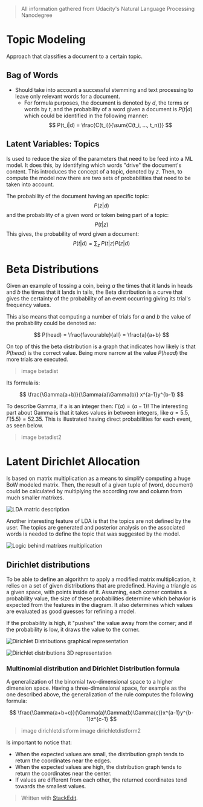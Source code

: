 > All information gathered from Udacity's Natural Language Processing Nanodegree

# Topic Modeling

Approach that classifies a document to a certain topic. 

## Bag of Words

- Should take into account a successful stemming and text processing to leave only relevant words for a document. 
	- For formula purposes, the document is denoted by $d$, the terms or words by $t$, and the probability of a word given a document is $P(t|d)$ which could be identified in the following manner: 
$$
P(t_i|d) = \frac{C(t_i)}{\sum{C(t_i, ..., t_n)}}
$$

## Latent Variables: Topics

Is used to reduce the size of the parameters that need to be feed into a ML model. It does this, by identifying which words "drive" the document's content. This introduces the concept of a topic, denoted by $z$. Then, to compute the model now there are two sets of probabilities that need to be taken into account. 

The probability of the document having an specific topic:
$$
P(z|d)
$$
and the probability of a given word or token being part of a topic: 
$$
P(t|z)
$$
This gives, the probability of word given a document:
$$
P(t|d) = \sum\limits{_z}\;P(t|z)P(z|d)
$$


# Beta Distributions

Given an example of tossing a coin, being $a$ the times that it lands in heads and $b$ the times that it lands in tails, the Beta distribution is a curve that gives the certainty of the probability of an event occurring giving its trial's frequency values. 

This also means that computing a number of trials for $a$ and $b$ the value of the probability could be denoted as: 

$$
P(head) = \frac{favourable}{all} = \frac{a}{a+b}
$$

On top of this the beta distribution is a graph that indicates how likely is that $P(head)$ is the correct value. Being more narrow at the value $P(head)$ the more trials are executed. 

> image betadist

Its formula is: 

$$
\frac{\Gamma(a+b)}{\Gamma(a)\Gamma(b)} x^{a-1}y^{b-1} 
$$

To describe Gamma, if a is an integer then: $\Gamma(a) = (a-1)!$ The interesting part about Gamma is that it takes values in between integers, like $a = 5.5$, $\Gamma(5.5) = 52.35$. This is illustrated having direct probabilities for each event, as seen below.

> image betadist2



# Latent Dirichlet Allocation

Is based on matrix multiplication as a means to simplify computing a huge BoW modeled matrix. 
Then, the result of a given tuple of (word, document) could be calculated by multiplying the according row and column from much smaller matrixes. 

![LDA matric description](https://raw.githubusercontent.com/euphonie/study-notes/master/Computer%20Science/Theory/Natural%20Language%20Processing/lda.png)

Another interesting feature of LDA is that the topics are not defined by the user. The topics are generated and posterior analysis on the associated words is needed to define the topic that was suggested by the model.

![Logic behind matrixes multiplication](https://raw.githubusercontent.com/euphonie/study-notes/master/Computer%20Science/Theory/Natural%20Language%20Processing/lda2.png)


## Dirichlet distributions

To be able to define an algorithm to apply a modified matrix multiplication, it relies on a set of given distributions that are predefined. 
Having a triangle as a given space, with points inside of it. Assuming, each corner contains a probability value, the size of these probabilities determine which behavior is expected from the features in the diagram. It also determines which values are evaluated as good guesses for refining a model.

If the probability is high, it "pushes" the value away from the corner; and if the probability is low, it draws the value to the corner.

![Dirichlet Distributions graphical representation](https://raw.githubusercontent.com/euphonie/study-notes/master/Computer%20Science/Theory/Natural%20Language%20Processing/dirichletDist.png)

![Dirichlet distributions 3D representation](https://raw.githubusercontent.com/euphonie/study-notes/master/Computer%20Science/Theory/Natural%20Language%20Processing/dirichlet3d.png)

### Multinomial distribution and Dirichlet Distribution formula

A generalization of the binomial two-dimensional space to a higher dimension space. Having a three-dimensional space, for example as the one described above, the generalization of the rule computes the following formula: 

$$
\frac{\Gamma(a+b+c)}{\Gamma(a)\Gamma(b)\Gamma(c)}x^{a-1}y^{b-1}z^{c-1}
$$

> image dirichletdistform
> image dirichletdistform2

Is important to notice that:
- When the expected values are small, the distribution graph tends to return the coordinates near the edges.
- When the expected values are high, the distribution graph tends to return the coordinates near the center.
- If values are different from each other, the returned coordinates tend towards the smallest values. 

> 

> Written with [StackEdit](https://stackedit.io/).
<!--stackedit_data:
eyJoaXN0b3J5IjpbNTczNDI0MzkzLDIxNDQ0NjQ1MTcsLTE3OT
Y4ODY1MDEsLTE3ODI3MDY2MjFdfQ==
-->